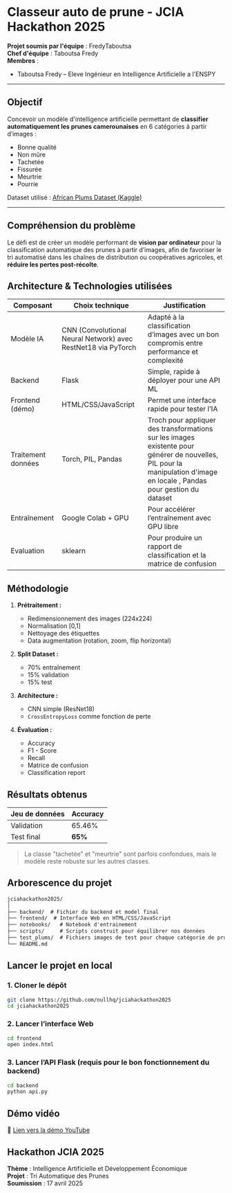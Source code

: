 
# Classeur auto de prune - JCIA Hackathon 2025

**Projet soumis par l'équipe** : FredyTaboutsa  
**Chef d'équipe** : Taboutsa Fredy  
**Membres** :  
- Taboutsa Fredy – Eleve Ingénieur en Intelligence Artificielle a l'ENSPY

---

## Objectif

Concevoir un modèle d'intelligence artificielle permettant de **classifier automatiquement les prunes camerounaises** en 6 catégories à partir d’images :  
- Bonne qualité  
- Non mûre  
- Tachetée  
- Fissurée  
- Meurtrie  
- Pourrie  

Dataset utilisé : [African Plums Dataset (Kaggle)](https://www.kaggle.com/datasets/arnaudfadja/african-plums-quality-and-defect-assessment-data/data)

---

## Compréhension du problème

Le défi est de créer un modèle performant de **vision par ordinateur** pour la classification automatique des prunes à partir d’images, afin de favoriser le tri automatisé dans les chaînes de distribution ou coopératives agricoles, et **réduire les pertes post-récolte**.

## Architecture & Technologies utilisées

| Composant | Choix technique | Justification |
|----------|----------------|----------------|
| Modèle IA | CNN (Convolutional Neural Network) avec RestNet18 via PyTorch | Adapté à la classification d’images avec un bon compromis entre performance et complexité |
| Backend | Flask | Simple, rapide à déployer pour une API ML |
| Frontend (démo) | HTML/CSS/JavaScript | Permet une interface rapide pour tester l’IA |
| Traitement données | Torch, PIL, Pandas | Troch pour appliquer des transformations sur les images existente pour générer de nouvelles, PIL pour la manipulation d'image en locale , Pandas pour gestion du dataset |
| Entraînement | Google Colab + GPU | Pour accélérer l’entraînement avec GPU libre  |
| Evaluation | sklearn | Pour produire un rapport de classification et la matrice de confusion |



## Méthodologie

1. **Prétraitement :**
   - Redimensionnement des images (224x224)
   - Normalisation [0,1]
   - Nettoyage des étiquettes
   - Data augmentation (rotation, zoom, flip horizontal)

2. **Split Dataset :**
   - 70% entraînement
   - 15% validation
   - 15% test

3. **Architecture :**
   - CNN simple (ResNet18)
   - `CrossEntropyLoss` comme fonction de perte

4. **Évaluation :**
   - Accuracy
   - F1 - Score
   - Recall
   - Matrice de confusion
   - Classification report


## Résultats obtenus

| Jeu de données | Accuracy |
|----------------|----------|
| Validation     | 65.46%   |
| Test final     | **65%**  |

> La classe "tachetée" et "meurtrie" sont parfois confondues, mais le modèle reste robuste sur les autres classes.



## Arborescence du projet

```txt
jciahackathon2025/
│
├── backend/  # Fichier du backend et model final 
├── frontend/  # Interface Web en HTML/CSS/JavaScript
├── notebooks/   # Notebook d'entrainement
├── scripts/     # Scripts construit pour équilibrer nos données
├── test_plums/  # Fichiers images de test pour chaque catégorie de prunes
└── README.md
```


## Lancer le projet en local

### 1. Cloner le dépôt

```bash
git clone https://github.com/nullhq/jciahackathon2025
cd jciahackathon2025
```
### 2. Lancer l’interface Web

```bash
cd frontend
open index.html
```

### 3. Lancer l’API Flask (requis pour le bon fonctionnement du backend)

```bash
cd backend
python api.py
```


## Démo vidéo

🔗 [Lien vers la démo YouTube](https://www.youtube.com/watch?v=Zf5_MznreTA)


## Hackathon JCIA 2025

**Thème** : Intelligence Artificielle et Développement Économique  
**Projet** : Tri Automatique des Prunes  
**Soumission** : 17 avril 2025  
